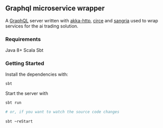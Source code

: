 ## Graphql microservice wrapper

A [GraphQL](https://graphql.org) server written with [akka-http](https://github.com/akka/akka-http), [circe](https://github.com/circe/circe) and [sangria](https://github.com/sangria-graphql/sangria) used to wrap services for the ai trading solution.

### Requirements

Java 8+
Scala
Sbt

### Getting Started  

Install the dependencies with:  
```bash
sbt
``` 
Start the server with  

```bash
sbt run

# or, if you want to watch the source code changes
 
sbt ~reStart
``` 


